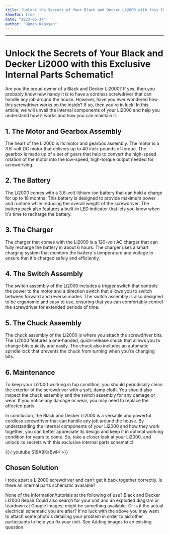 ```yaml
---
title: "Unlock the Secrets of Your Black and Decker Li2000 with this Exclusive Internal Parts Schematic!"
ShowToc: true 
date: "2023-05-17"
author: "Damon Klassen"
---
```

*****
# Unlock the Secrets of Your Black and Decker Li2000 with this Exclusive Internal Parts Schematic!

Are you the proud owner of a Black and Decker Li2000? If yes, then you probably know how handy it is to have a cordless screwdriver that can handle any job around the house. However, have you ever wondered how this screwdriver works on the inside? If so, then you're in luck! In this article, we will unveil the internal components of your Li2000 and help you understand how it works and how you can maintain it.

## 1. The Motor and Gearbox Assembly

The heart of the Li2000 is its motor and gearbox assembly. The motor is a 3.6-volt DC motor that delivers up to 40 inch-pounds of torque. The gearbox is made up of a set of gears that help to convert the high-speed rotation of the motor into the low-speed, high-torque output needed for screwdriving.

## 2. The Battery

The Li2000 comes with a 3.6-volt lithium-ion battery that can hold a charge for up to 18 months. This battery is designed to provide maximum power and runtime while reducing the overall weight of the screwdriver. The battery pack also features a built-in LED indicator that lets you know when it's time to recharge the battery.

## 3. The Charger

The charger that comes with the Li2000 is a 120-volt AC charger that can fully recharge the battery in about 6 hours. The charger uses a smart charging system that monitors the battery's temperature and voltage to ensure that it's charged safely and efficiently.

## 4. The Switch Assembly

The switch assembly of the Li2000 includes a trigger switch that controls the power to the motor and a direction switch that allows you to switch between forward and reverse modes. The switch assembly is also designed to be ergonomic and easy to use, ensuring that you can comfortably control the screwdriver for extended periods of time.

## 5. The Chuck Assembly

The chuck assembly of the Li2000 is where you attach the screwdriver bits. The Li2000 features a one-handed, quick-release chuck that allows you to change bits quickly and easily. The chuck also includes an automatic spindle lock that prevents the chuck from turning when you're changing bits.

## 6. Maintenance

To keep your Li2000 working in top condition, you should periodically clean the exterior of the screwdriver with a soft, damp cloth. You should also inspect the chuck assembly and the switch assembly for any damage or wear. If you notice any damage or wear, you may need to replace the affected parts.

In conclusion, the Black and Decker Li2000 is a versatile and powerful cordless screwdriver that can handle any job around the house. By understanding the internal components of your Li2000 and how they work together, you can better appreciate its design and keep it in optimal working condition for years to come. So, take a closer look at your Li2000, and unlock its secrets with this exclusive internal parts schematic!

{{< youtube 519A9KaBwl4 >}} 



## Chosen Solution
 I took apart a LI2000 screwdriver and can’t get it back together correctly.  Is there an internal parts schematic available?

 None of the information/tutorials at the following of use?
Black and Decker LI2000 Repair
Could also search for your unit and an exploded diagram or teardown at Google Images; might be something available.
Or is it the actual electrical schematic you are after?
If no luck with the above you may want to attach some photo's detailing your problem in order to aid other participants to help you fix your unit.  See
Adding images to an existing question




